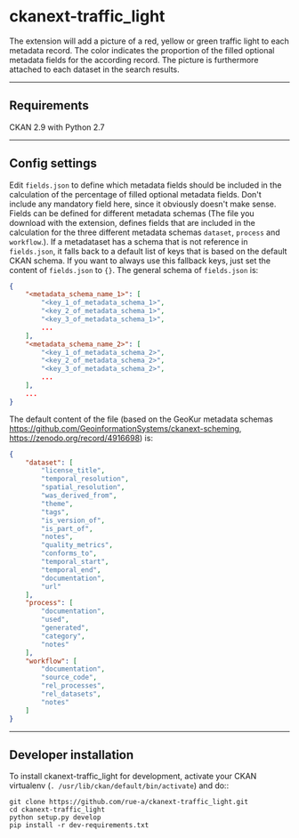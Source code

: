 


# ckanext-traffic_light

The extension will add a picture of a red, yellow or green traffic light to each metadata record. The color indicates the proportion of the filled optional metadata fields for the according record. The picture is furthermore attached to each dataset in the search results.

------------
Requirements
------------

CKAN 2.9 with Python 2.7


---------------
Config settings
---------------

Edit `fields.json` to define which metadata fields should be included in the 
calculation of the percentage of filled optional metadata fields. Don't include any
mandatory field here, since it obviously doesn't make sense. Fields can be defined for 
different metadata schemas (The file you download with the extension, defines fields 
that are included in the calculation for the three different metadata schemas `dataset`,
`process` and `workflow`.). If a metadataset has a schema that is not reference in 
`fields.json`, it falls back to a default list of keys that is based on the default 
CKAN schema. If you want to always use this fallback keys, just set the content of 
`fields.json` to `{}`. The general schema of `fields.json` is:

```json
{
    "<metadata_schema_name_1>": [
        "<key_1_of_metadata_schema_1>",
        "<key_2_of_metadata_schema_1>",
        "<key_3_of_metadata_schema_1>",
        ...
    ],
    "<metadata_schema_name_2>": [
        "<key_1_of_metadata_schema_2>",
        "<key_2_of_metadata_schema_2>",
        "<key_3_of_metadata_schema_2>",
        ...
    ],
    ...
}
```

The default content of the file (based on the GeoKur metadata schemas 
https://github.com/GeoinformationSystems/ckanext-scheming, 
https://zenodo.org/record/4916698) is:

```json
{
    "dataset": [
        "license_title",
        "temporal_resolution",
        "spatial_resolution",
        "was_derived_from",
        "theme",
        "tags",
        "is_version_of",
        "is_part_of",
        "notes",
        "quality_metrics",
        "conforms_to",
        "temporal_start",
        "temporal_end",
        "documentation",
        "url"
    ],
    "process": [
        "documentation",
        "used",
        "generated",
        "category",
        "notes"
    ],
    "workflow": [
        "documentation",
        "source_code",
        "rel_processes",
        "rel_datasets",
        "notes"
    ]
}
```


----------------------
Developer installation
----------------------

To install ckanext-traffic_light for development, activate your CKAN virtualenv (`. /usr/lib/ckan/default/bin/activate`) and
do::

    git clone https://github.com/rue-a/ckanext-traffic_light.git
    cd ckanext-traffic_light
    python setup.py develop
    pip install -r dev-requirements.txt

